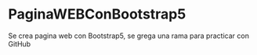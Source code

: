 # PaginaWEBConBootstrap5

Se crea pagina web con Bootstrap5, se grega una rama para practicar con GitHub
